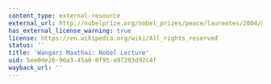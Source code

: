 ```yaml
---
content_type: external-resource
external_url: http://nobelprize.org/nobel_prizes/peace/laureates/2004/maathai-lecture-text.html
has_external_license_warning: true
license: https://en.wikipedia.org/wiki/All_rights_reserved
status: ''
title: 'Wangari Maathai: Nobel Lecture'
uid: 5ee0de26-96a3-45a0-8f95-e97203d92c4f
wayback_url: ''
---
```

